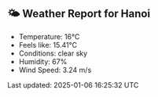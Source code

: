 <!-- WEATHER-START -->
## 🌤 Weather Report for Hanoi

- Temperature: 16°C
- Feels like: 15.41°C
- Conditions: clear sky
- Humidity: 67%
- Wind Speed: 3.24 m/s

Last updated: 2025-01-06 16:25:32 UTC
<!-- WEATHER-END -->
